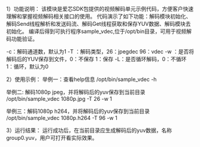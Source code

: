 1）功能说明：
该模块是爱芯SDK包提供的视频解码单元示例代码，方便客户快速理解和掌握视频解码相关接口的使用。
代码演示了如下功能：解码模块初始化、解码Send线程解析和发送码流、解码Get线程获取和保存YUV数据、解码模块去初始化。
编译后得到可执行程序sample_vdec,位于/opt/bin目录，可用于视频解码功能验证。

-c：解码通道数，默认为1
-T ：解码类型，26：jpegdec  96：vdec
-w ：是否将解码后的YUV保存到文件，0：不保存  1：保存
-L：是否循环解码，0：不循环  1：循环，默认为0

2）使用示例：
举例一：查看help信息
/opt/bin/sample_vdec  -h

举例二: 解码1080p jpeg，并将解码后的yuv保存到当前目录
/opt/bin/sample_vdec 1080p.jpg -T 26 -w 1

举例三：解码1080p h264，并将解码后的yuv保存到当前目录
/opt/bin/sample_vdec 1080p.h264 -T 96 -w 1

3）运行结果：
运行成功后，在当前目录应生成解码后的yuv数据，名称group0.yuv，用户可打开看实际效果。


